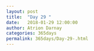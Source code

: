 ```yaml
---
layout: post  
title:  "Day 29 "  
date:   2018-01-29 12:00:00  
author: Atrion Darnay  
categories: 365days
permalink: 365days/Day-29-.html  
---
```

